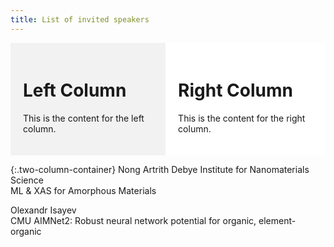 ```yaml
---
title: List of invited speakers
---
```


<!-- <object data="/assets/speakers - Sheet1.pdf" width="100%" height="100%" type='application/pdf'></object>
 -->

<style>
  .two-column-container {
    display: flex;
  }

  .column {
    flex: 1;
    padding: 20px;
    box-sizing: border-box;
  }

  .left {
    background-color: #f2f2f2;
  }

  .right {
    background-color: #ffffff;
  }
</style>

<div class="two-column-container">
  <div class="column left">
    <h1>Left Column</h1>
    <p>This is the content for the left column.</p>
  </div>

  <div class="column right">
    <h1>Right Column</h1>
    <p>This is the content for the right column.</p>
  </div>
</div>

{:.two-column-container}
Nong	Artrith	
Debye Institute for Nanomaterials Science	
ML & XAS for Amorphous Materials

Olexandr	Isayev	
CMU	
AIMNet2: Robust neural network potential for organic, element-organic 



<!-- | Left Column                                      | Right Column                                                  |
|:--------------------------------------------------|:--------------------------------------------------------------|
| **Nong Artrith**<br>*Debye Institute for Nanomaterials Science*<br>ML & XAS for Amorphous Materials               | **Olexandr Isayev**<br>*CMU*<br>AIMNet2: Robust neural network potential for organic, element-organic molecules and chemical reactions  |
| **Y Z**<br>*University of Michigan*<br>Unusual Dynamics of Tetrahedral Liquids Caused by the Competition between Dynamic Heterogeneity and Structural Heterogeneity | **Volker Deringer**<br>*University of Oxford*<br>Data-driven interatomic potentials for inorganic materials chemistry  |
| **Wissam Saidi**<br>*NETL*<br>(tentative) Materials Modeling and Machine Learning                                   | **Matthew Carbone**<br>*Brookhaven National Laboratory*<br>TBD  |
| **Nikhil Komalla**<br>*The Pennsylvania State University*                                                        | **Rebecca Lindsey**<br>*University of Michigan, Ann Arbor*<br>Explaining Performance of Physics-Informed Machine-Learned Interatomic Models |
 -->








<!-- <div style="display: flex;">

<div style="flex: 1; padding: 20px; background-color: #f2f2f2;">
  <h1>Left Column</h1>
  <p>Nong Artrith      
     *Debye Institute for Nanomaterials Science*     
     ML & XAS for Amorphous Materials</p>
</div>

<div style="flex: 1; padding: 20px; background-color: #ffffff;">
  <h1>Right Column</h1>
  <p> Olexandr Isayev
      *CMU*
      AIMNet2: Robust neural network potential for organic, element-organic molecules and chemical reactions
</p>
</div>

</div>


{:.col-1-2}


Machine Learning Dynamics   


{:.col-1-2}
Nong Artrith   
*University*    
Machine Learning Dynamics    -->